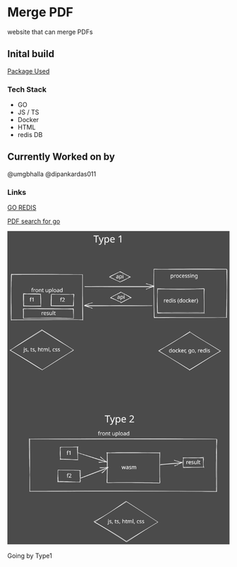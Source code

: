 # Merge PDF
website that can merge PDFs

## Inital build
[Package Used](https://www.npmjs.com/package/pdf-merger-js)

### Tech Stack
* GO
* JS / TS
* Docker
* HTML
* redis DB

## Currently Worked on by
@umgbhalla
@dipankardas011

### Links

[GO REDIS](https://github.com/gomodule/redigo)

[PDF search for go](https://pkg.go.dev/search?q=pdf)

![](./techStack.svg)

Going by Type1